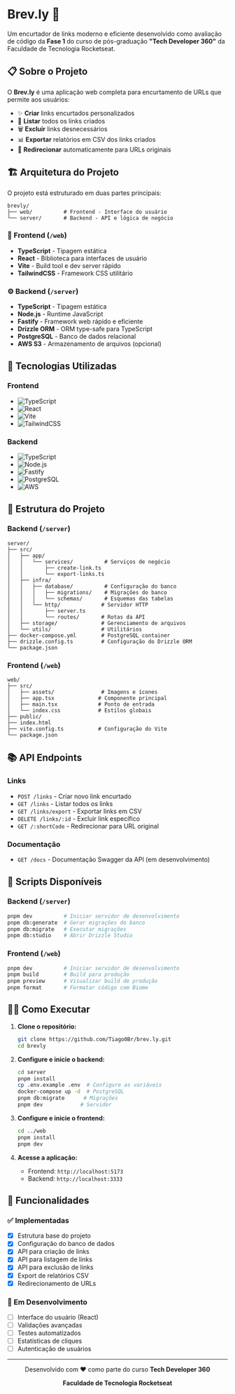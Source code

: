 # Brev.ly 🔗

Um encurtador de links moderno e eficiente desenvolvido como avaliação de código da **Fase 1** do curso de pós-graduação **"Tech Developer 360"** da Faculdade de Tecnologia Rocketseat.

## 📋 Sobre o Projeto

O **Brev.ly** é uma aplicação web completa para encurtamento de URLs que permite aos usuários:

- ✨ **Criar** links encurtados personalizados
- 📝 **Listar** todos os links criados
- 🗑️ **Excluir** links desnecessários
- 📊 **Exportar** relatórios em CSV dos links criados
- 🔄 **Redirecionar** automaticamente para URLs originais

## 🏗️ Arquitetura do Projeto

O projeto está estruturado em duas partes principais:

```
brevly/
├── web/          # Frontend - Interface do usuário
└── server/       # Backend - API e lógica de negócio
```

### 🎨 Frontend (`/web`)
- **TypeScript** - Tipagem estática
- **React** - Biblioteca para interfaces de usuário
- **Vite** - Build tool e dev server rápido
- **TailwindCSS** - Framework CSS utilitário

### ⚙️ Backend (`/server`)
- **TypeScript** - Tipagem estática
- **Node.js** - Runtime JavaScript
- **Fastify** - Framework web rápido e eficiente
- **Drizzle ORM** - ORM type-safe para TypeScript
- **PostgreSQL** - Banco de dados relacional
- **AWS S3** - Armazenamento de arquivos (opcional)

## 🚀 Tecnologias Utilizadas

### Frontend
- ![TypeScript](https://img.shields.io/badge/TypeScript-007ACC?style=flat&logo=typescript&logoColor=white)
- ![React](https://img.shields.io/badge/React-20232A?style=flat&logo=react&logoColor=61DAFB)
- ![Vite](https://img.shields.io/badge/Vite-646CFF?style=flat&logo=vite&logoColor=white)
- ![TailwindCSS](https://img.shields.io/badge/Tailwind_CSS-38B2AC?style=flat&logo=tailwind-css&logoColor=white)

### Backend
- ![TypeScript](https://img.shields.io/badge/TypeScript-007ACC?style=flat&logo=typescript&logoColor=white)
- ![Node.js](https://img.shields.io/badge/Node.js-43853D?style=flat&logo=node.js&logoColor=white)
- ![Fastify](https://img.shields.io/badge/Fastify-000000?style=flat&logo=fastify&logoColor=white)
- ![PostgreSQL](https://img.shields.io/badge/PostgreSQL-316192?style=flat&logo=postgresql&logoColor=white)
- ![AWS](https://img.shields.io/badge/AWS-232F3E?style=flat&logo=amazon-aws&logoColor=white)

## 📁 Estrutura do Projeto

### Backend (`/server`)
```
server/
├── src/
│   ├── app/
│   │   └── services/          # Serviços de negócio
│   │       ├── create-link.ts
│   │       └── export-links.ts
│   ├── infra/
│   │   ├── database/          # Configuração do banco
│   │   │   ├── migrations/    # Migrações do banco
│   │   │   └── schemas/       # Esquemas das tabelas
│   │   └── http/             # Servidor HTTP
│   │       ├── server.ts
│   │       └── routes/       # Rotas da API
│   ├── storage/              # Gerenciamento de arquivos
│   └── utils/                # Utilitários
├── docker-compose.yml        # PostgreSQL container
├── drizzle.config.ts         # Configuração do Drizzle ORM
└── package.json
```

### Frontend (`/web`)
```
web/
├── src/
│   ├── assets/               # Imagens e ícones
│   ├── app.tsx              # Componente principal
│   ├── main.tsx             # Ponto de entrada
│   └── index.css            # Estilos globais
├── public/
├── index.html
├── vite.config.ts           # Configuração do Vite
└── package.json
```

## 📚 API Endpoints

### Links
- `POST /links` - Criar novo link encurtado
- `GET /links` - Listar todos os links
- `GET /links/export` - Exportar links em CSV
- `DELETE /links/:id` - Excluir link específico
- `GET /:shortCode` - Redirecionar para URL original

### Documentação
- `GET /docs` - Documentação Swagger da API (em desenvolvimento)

## 🧪 Scripts Disponíveis

### Backend (`/server`)
```bash
pnpm dev          # Iniciar servidor de desenvolvimento
pnpm db:generate  # Gerar migrações do banco
pnpm db:migrate   # Executar migrações
pnpm db:studio    # Abrir Drizzle Studio
```

### Frontend (`/web`)
```bash
pnpm dev          # Iniciar servidor de desenvolvimento
pnpm build        # Build para produção
pnpm preview      # Visualizar build de produção
pnpm format       # Formatar código com Biome
```

## 🏃‍♂️ Como Executar

1. **Clone o repositório:**
   ```bash
   git clone https://github.com/Tiago0Br/brev.ly.git
   cd brevly
   ```

2. **Configure e inicie o backend:**
   ```bash
   cd server
   pnpm install
   cp .env.example .env  # Configure as variáveis
   docker-compose up -d  # PostgreSQL
   pnpm db:migrate      # Migrações
   pnpm dev            # Servidor
   ```

3. **Configure e inicie o frontend:**
   ```bash
   cd ../web
   pnpm install
   pnpm dev
   ```

4. **Acesse a aplicação:**
   - Frontend: `http://localhost:5173`
   - Backend: `http://localhost:3333`

## 🎯 Funcionalidades

### ✅ Implementadas
- [x] Estrutura base do projeto
- [x] Configuração do banco de dados
- [x] API para criação de links
- [x] API para listagem de links
- [x] API para exclusão de links
- [x] Export de relatórios CSV
- [x] Redirecionamento de URLs

### 🚧 Em Desenvolvimento
- [ ] Interface do usuário (React)
- [ ] Validações avançadas
- [ ] Testes automatizados
- [ ] Estatísticas de cliques
- [ ] Autenticação de usuários

---

<div align="center">
  <p>Desenvolvido com ❤️ como parte do curso <strong>Tech Developer 360</strong></p>
  <p><strong>Faculdade de Tecnologia Rocketseat</strong></p>
</div>